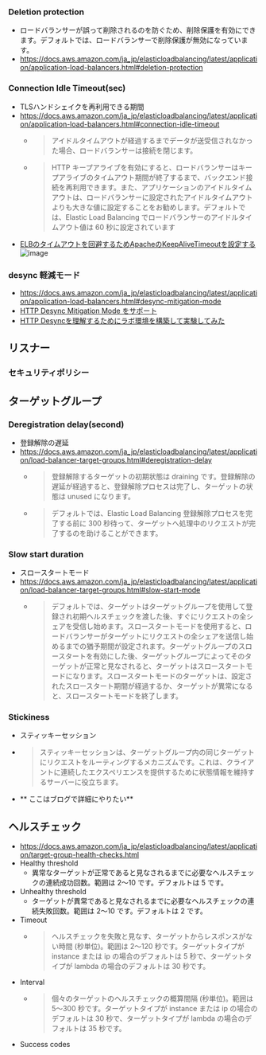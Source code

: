 
### Deletion protection
- ロードバランサーが誤って削除されるのを防ぐため、削除保護を有効にできます。デフォルトでは、ロードバランサーで削除保護が無効になっています。
- https://docs.aws.amazon.com/ja_jp/elasticloadbalancing/latest/application/application-load-balancers.html#deletion-protection

### Connection Idle Timeout(sec)
- TLSハンドシェイクを再利用できる期間
- https://docs.aws.amazon.com/ja_jp/elasticloadbalancing/latest/application/application-load-balancers.html#connection-idle-timeout
  - >アイドルタイムアウトが経過するまでデータが送受信されなかった場合、ロードバランサーは接続を閉じます。
  - >HTTP キープアライブを有効にすると、ロードバランサーはキープアライブのタイムアウト期間が終了するまで、バックエンド接続を再利用できます。また、アプリケーションのアイドルタイムアウトは、ロードバランサーに設定されたアイドルタイムアウトよりも大きな値に設定することをお勧めします。デフォルトでは、Elastic Load Balancing でロードバランサーのアイドルタイムアウト値は 60 秒に設定されています
- [ELBのタイムアウトを回避するためApacheのKeepAliveTimeoutを設定する](https://dev.classmethod.jp/articles/set_keepalivetimeout_on_apache_for_resolve_elb_timeout/)
![image](https://user-images.githubusercontent.com/60077121/106139715-1d15b680-61b1-11eb-95ab-6cb6e6429097.png)

### desync 軽減モード
- https://docs.aws.amazon.com/ja_jp/elasticloadbalancing/latest/application/application-load-balancers.html#desync-mitigation-mode
- [HTTP Desync Mitigation Mode をサポート](https://www.wafcharm.com/blog/alb-clb-supports-http-desync-mitigation-mode/#:~:text=HTTP%20Desync%20%E3%81%AF%E3%83%95%E3%83%AD%E3%83%B3%E3%83%88%E3%82%A8%E3%83%B3%E3%83%89,%E5%8F%97%E3%81%91%E3%82%8B%E5%8F%AF%E8%83%BD%E6%80%A7%E3%81%8C%E3%81%82%E3%82%8A%E3%81%BE%E3%81%99%E3%80%82)
- [HTTP Desyncを理解するためにラボ環境を構築して実験してみた](https://dev.classmethod.jp/articles/http-request-smuggling-with-haproxy/)
## リスナー
### セキュリティポリシー

## ターゲットグループ
### Deregistration delay(second)
- 登録解除の遅延
- https://docs.aws.amazon.com/ja_jp/elasticloadbalancing/latest/application/load-balancer-target-groups.html#deregistration-delay
  - >登録解除するターゲットの初期状態は draining です。登録解除の遅延が経過すると、登録解除プロセスは完了し、ターゲットの状態は unused になります。
  - >デフォルトでは、Elastic Load Balancing 登録解除プロセスを完了する前に 300 秒待って、ターゲットへ処理中のリクエストが完了するのを助けることができます。


### Slow start duration
- スロースタートモード
- https://docs.aws.amazon.com/ja_jp/elasticloadbalancing/latest/application/load-balancer-target-groups.html#slow-start-mode
  - >デフォルトでは、ターゲットはターゲットグループを使用して登録され初期ヘルスチェックを渡した後、すぐにリクエストの全シェアを受信し始めます。スロースタートモードを使用すると、ロードバランサーがターゲットにリクエストの全シェアを送信し始めるまでの猶予期間が設定されます。ターゲットグループのスロースタートを有効にした後、ターゲットグループによってそのターゲットが正常と見なされると、ターゲットはスロースタートモードになります。スロースタートモードのターゲットは、設定されたスロースタート期間が経過するか、ターゲットが異常になると、スロースタートモードを終了します。

### Stickiness
- スティッキーセッション
- >スティッキーセッションは、ターゲットグループ内の同じターゲットにリクエストをルーティングするメカニズムです。これは、クライアントに連続したエクスペリエンスを提供するために状態情報を維持するサーバーに役立ちます。
- ** ここはブログで詳細にやりたい**

## ヘルスチェック
- https://docs.aws.amazon.com/ja_jp/elasticloadbalancing/latest/application/target-group-health-checks.html
- Healthy threshold
  - 異常なターゲットが正常であると見なされるまでに必要なヘルスチェックの連続成功回数。範囲は 2～10 です。デフォルトは 5 です。
- Unhealthy threshold
  - ターゲットが異常であると見なされるまでに必要なヘルスチェックの連続失敗回数。範囲は 2～10 です。デフォルトは 2 です。
- Timeout
  - >ヘルスチェックを失敗と見なす、ターゲットからレスポンスがない時間 (秒単位)。範囲は 2～120 秒です。ターゲットタイプが instance または ip の場合のデフォルトは 5 秒で、ターゲットタイプが lambda の場合のデフォルトは 30 秒です。
- Interval
  - >個々のターゲットのヘルスチェックの概算間隔 (秒単位)。範囲は 5～300 秒です。ターゲットタイプが instance または ip の場合のデフォルトは 30 秒で、ターゲットタイプが lambda の場合のデフォルトは 35 秒です。
- Success codes


